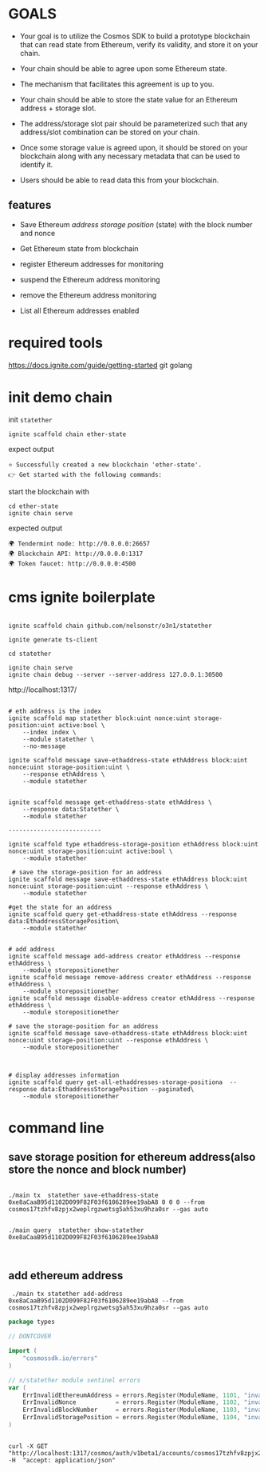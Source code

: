 # GOALS
* Your goal is to utilize the Cosmos SDK to build a prototype blockchain that can read state from Ethereum, 
verify its validity, and store it on your chain.

* Your chain should be able to agree upon some Ethereum state.

* The mechanism that facilitates this agreement is up to you.

* Your chain should be able to store the state value for an Ethereum address  + storage slot.

* The address/storage slot pair should be parameterized such that any address/slot 
combination can be stored on your chain.

* Once some storage value is agreed upon,
it should be stored on your blockchain along with any necessary metadata that can be used to identify it.

* Users should be able to read data this from your blockchain.




## features

* Save Ethereum *address storage position* (state) with the block number and nonce

* Get Ethereum state from blockchain

* register Ethereum addresses for monitoring

* suspend the Ethereum address monitoring

* remove the Ethereum address monitoring

* List all Ethereum addresses enabled



# required tools
https://docs.ignite.com/guide/getting-started
git
golang

# init demo chain

init `statether`
```shell
ignite scaffold chain ether-state
```
expect output
```shell
⭐️ Successfully created a new blockchain 'ether-state'.
👉 Get started with the following commands:

```

start the blockchain with
```shell
cd ether-state
ignite chain serve
```

expected output
```shell
🌍 Tendermint node: http://0.0.0.0:26657
🌍 Blockchain API: http://0.0.0.0:1317
🌍 Token faucet: http://0.0.0.0:4500
```


# cms ignite boilerplate

```shell

ignite scaffold chain github.com/nelsonstr/o3n1/statether 

ignite generate ts-client

cd statether

ignite chain serve 
ignite chain debug --server --server-address 127.0.0.1:30500

```

http://localhost:1317/

```shell

# eth address is the index
ignite scaffold map statether block:uint nonce:uint storage-position:uint active:bool \
    --index index \
    --module statether \
    --no-message    

ignite scaffold message save-ethaddress-state ethAddress block:uint nonce:uint storage-position:uint \
    --response ethAddress \
    --module statether


ignite scaffold message get-ethaddress-state ethAddress \
    --response data:Statether \
    --module statether

--------------------------

ignite scaffold type ethaddress-storage-position ethAddress block:uint nonce:uint storage-position:uint active:bool \
    --module statether
 
 # save the storage-position for an address
ignite scaffold message save-ethaddress-state ethAddress block:uint nonce:uint storage-position:uint --response ethAddress \
    --module statether

#get the state for an address
ignite scaffold query get-ethaddress-state ethAddress --response data:EthaddressStoragePosition\
    --module statether


# add address
ignite scaffold message add-address creator ethAddress --response ethAddress \
    --module storepositionether
ignite scaffold message remove-address creator ethAddress --response ethAddress \
    --module storepositionether
ignite scaffold message disable-address creator ethAddress --response ethAddress \
    --module storepositionether

# save the storage-position for an address
ignite scaffold message save-ethaddress-state ethAddress block:uint nonce:uint storage-position:uint --response ethAddress \
    --module storepositionether



# display addresses information
ignite scaffold query get-all-ethaddresses-storage-positiona  --response data:EthaddressStoragePosition --paginated\
    --module storepositionether
```


# command line


## save storage position for ethereum address(also store the nonce and block number)

```shell

./main tx  statether save-ethaddress-state 0xe8aCaaB95d1102D099F82F03f6106289ee19abA8 0 0 0 --from cosmos17tzhfv8zpjx2weplrgzwetsg5ah53xu9hza0sr --gas auto


./main query  statether show-statether 0xe8aCaaB95d1102D099F82F03f6106289ee19abA8



```



## add ethereum address
```shell
 ./main tx statether add-address 0xe8aCaaB95d1102D099F82F03f6106289ee19abA8 --from cosmos17tzhfv8zpjx2weplrgzwetsg5ah53xu9hza0sr --gas auto
```



```go
package types

// DONTCOVER

import (
	"cosmossdk.io/errors"
)

// x/statether module sentinel errors
var (
	ErrInvalidEthereumAddress = errors.Register(ModuleName, 1101, "invalid ethereum address")
	ErrInvalidNonce           = errors.Register(ModuleName, 1102, "invalid nonce")
	ErrInvalidBlockNumber     = errors.Register(ModuleName, 1103, "invalid block number")
	ErrInvalidStoragePosition = errors.Register(ModuleName, 1104, "invalid storage position")
)

```


```shell

curl -X GET "http://localhost:1317/cosmos/auth/v1beta1/accounts/cosmos17tzhfv8zpjx2weplrgzwetsg5ah53xu9hza0sr" -H  "accept: application/json"

```